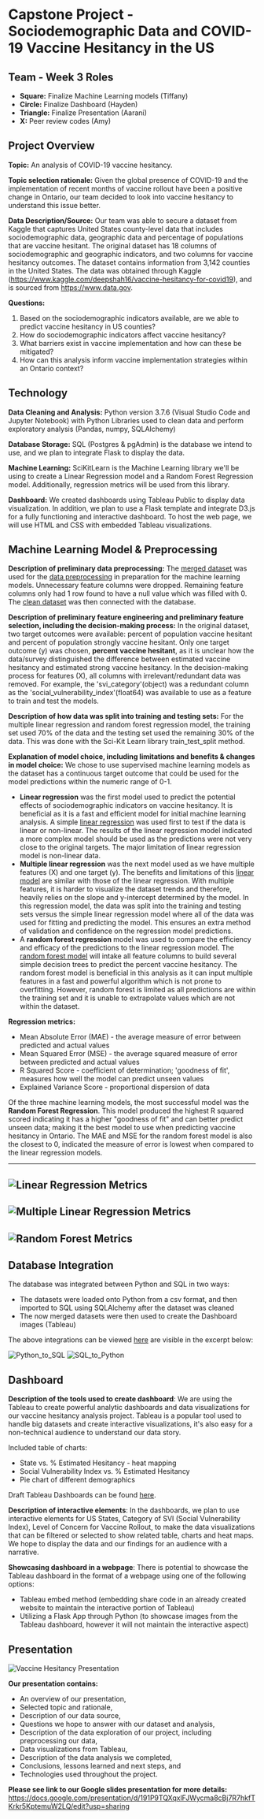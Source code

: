 # Capstone Project - Sociodemographic Data and COVID-19 Vaccine Hesitancy in the US

## Team - Week 3 Roles
* **Square:** Finalize Machine Learning models (Tiffany)
* **Circle:** Finalize Dashboard (Hayden)
* **Triangle:** Finalize Presentation (Aarani)
* **X:** Peer review codes (Amy)

## Project Overview
**Topic:** An analysis of COVID-19 vaccine hesitancy.

**Topic selection rationale:** Given the global presence of COVID-19 and the implementation of recent months of vaccine rollout have been a positive change in Ontario, our team decided to look into vaccine hesitancy to understand this issue better.

**Data Description/Source:** Our team was able to secure a dataset from Kaggle that captures United States county-level data that includes sociodemographic data, geographic data and percentage of populations that are vaccine hesitant. The original dataset has 18 columns of sociodemographic and geographic indicators, and two columns for vaccine hesitancy outcomes. The dataset contains information from 3,142 counties in the United States. The data was obtained through Kaggle (https://www.kaggle.com/deepshah16/vaccine-hesitancy-for-covid19), and is sourced from https://www.data.gov.

**Questions:**
1. Based on the sociodemographic indicators available, are we able to predict vaccine hesitancy in US counties?
2. How do sociodemographic indicators affect vaccine hesitancy?
3. What barriers exist in vaccine implementation and how can these be mitigated?
4. How can this analysis inform vaccine implementation strategies within an Ontario context?

## Technology
**Data Cleaning and Analysis:** Python version 3.7.6 (Visual Studio Code and Jupyter Notebook) with Python Libraries used to clean data and perform exploratory analysis (Pandas, numpy, SQLAlchemy)

**Database Storage:** SQL (Postgres & pgAdmin) is the database we intend to use, and we plan to integrate Flask to display the data.

**Machine Learning:** SciKitLearn is the Machine Learning library we'll be using to create a Linear Regression model and a Random Forest Regression model. Additionally, regression metrics will be used from this library.

**Dashboard:** We created dashboards using Tableau Public to display data visualization. In addition, we plan to use a Flask template and integrate D3.js for a fully functioning and interactive dashboard. To host the web page, we will use HTML and CSS with embedded Tableau visualizations.

## Machine Learning Model & Preprocessing 
**Description of preliminary data preprocessing:** The [merged dataset](Resources/merged_Vaccine_Hesitancy.csv) was used for the [data preprocessing](preprocessing_dataset.ipynb) in preparation for the machine learning models. Unnecessary feature columns were dropped. Remaining feature columns only had 1 row found to have a null value which was filled with 0. The [clean dataset](Resources/vaccine_hesitancy_clean.csv) was then connected with the database. 

**Description of preliminary feature engineering and preliminary feature selection, including the decision-making process:** In the original dataset, two target outcomes were available: percent of population vaccine hesitant and percent of population strongly vaccine hesitant. Only one target outcome (y) was chosen, **percent vaccine hesitant**, as it is unclear how the data/survey distinguished the difference between estimated vaccine hesitancy and estimated strong vaccine hesitancy. In the decision-making process for features (X), all columns with irrelevant/redundant data was removed. For example, the 'svi_category'(object) was a redundant column as the 'social_vulnerability_index'(float64) was available to use as a feature to train and test the models. 

**Description of how data was split into training and testing sets:** For the multiple linear regression and random forest regression model, the training set used 70% of the data and the testing set used the remaining 30% of the data. This was done with the Sci-Kit Learn library train_test_split method. 

**Explanation of model choice, including limitations and benefits & changes in model choice:** We chose to use supervised machine learning models as the dataset has a continuous target outcome that could be used for the model predictions within the numeric range of 0-1. 
* **Linear regression** was the first model used to predict the potential effects of sociodemographic indicators on vaccine hesitancy. It is beneficial as it is a fast and efficient model for initial machine learning analysis. A simple [linear regression](linear_regression.ipynb) was used first to test if the data is linear or non-linear. The results of the linear regression model indicated a more complex model should be used as the predictions were not very close to the original targets. The major limitation of linear regression model is non-linear data. 
* **Multiple linear regression** was the next model used as we have multiple features (X) and one target (y). The benefits and limitations of this [linear model](multiple_linear_regression.ipynb) are similar with those of the linear regression. With multiple features, it is harder to visualize the dataset trends and therefore, heavily relies on the slope and y-intercept determined by the model. In this regression model, the data was split into the training and testing sets versus the simple linear regression model where all of the data was used for fitting and predicting the model. This ensures an extra method of validation and confidence on the regression model predictions.
* A **random forest regression** model was used to compare the efficiency and efficacy of the predictions to the linear regression model. The [random forest model](random_forest_regression.ipynb) will intake all feature columns to build several simple decision trees to predict the percent vaccine hesitancy. The random forest model is beneficial in this analysis as it can input multiple features in a fast and powerful algorithm which is not prone to overfitting. However, random forest is limited as all predictions are within the training set and it is unable to extrapolate values which are not within the dataset.

**Regression metrics:** 
* Mean Absolute Error (MAE) - the average measure of error between predicted and actual values 
* Mean Squared Error (MSE) - the average squared measure of error between predicted and actual values 
* R Squared Score - coefficient of determination; 'goodness of fit', measures how well the model can predict unseen values
* Explained Variance Score - proportional dispersion of data

Of the three machine learning models, the most successful model was the **Random Forest Regression**. This model produced the highest R squared scored indicating it has a higher "goodness of fit" and can better predict unseen data; making it the best model to use when predicting vaccine hesitancy in Ontario. The MAE and MSE for the random forest model is also the closest to 0, indicated the measure of error is lowest when compared to the linear regression models. 

-------------------------------------------------------------------------
![Linear Regression Metrics](Resources/linear_regression_metrics.png)
-------------------------------------------------------------------------
![Multiple Linear Regression Metrics](Resources/multiple_regression_metrics.png)
-------------------------------------------------------------------------
![Random Forest Metrics](Resources/random_forest_metrics.png)
-------------------------------------------------------------------------

## Database Integration

The database was integrated between Python and SQL in two ways:

* The datasets were loaded onto Python from a csv format, and then imported to SQL using SQLAlchemy after the dataset was cleaned
* The now merged datasets were then used to create the Dashboard images (Tableau)

The above integrations can be viewed [here](preprocessing_dataset.ipynb) are visible in the excerpt below:

![Python_to_SQL](/Resources/Python_to_SQL.jpeg)
![SQL_to_Python](/Resources/SQL_to_Python.jpeg)

## Dashboard
**Description of the tools used to create dashboard**:
We are using the Tableau to create powerful analytic dashboards and data visualizations for our vaccine hesitancy analysis project. Tableau is a popular tool used to handle big datasets and create interactive visualizations, it's also easy for a non-technical audience to understand our data story.

Included table of charts:
* State vs. % Estimated Hesitancy - heat mapping
* Social Vulnerability Index vs. % Estimated Hesitancy 
* Pie chart of different demographics

Draft Tableau Dashboards can be found [here](Vaccine_Hesitancy_Project.twbx).

**Description of interactive elements**:
In the dashboards, we plan to use interactive elements for US States, Category of SVI (Social Vulnerability Index), Level of Concern for Vaccine Rollout, to make the data visualizations that can be filtered or selected to show related table, charts and heat maps. We hope to display the data and our findings for an audience with a narrative.

**Showcasing dashboard in a webpage**:
There is potential to showcase the Tableau dashboard in the format of a webpage using one of the following options:
* Tableau embed method (embedding share code in an already created website to maintain the interactive portion of Tableau)
* Utilizing a Flask App through Python (to showcase images from the Tableau dashboard, however it will not maintain the interactive aspect)

## Presentation
![Vaccine Hesitancy Presentation](Resources/Vaccine%20Hesitancy%20Presentation.png)

**Our presentation contains:**
* An overview of our presentation, 
* Selected topic and rationale,
* Description of our data source,
* Questions we hope to answer with our dataset and analysis,
* Description of the data exploration of our project, including preprocessing our data,
* Data visualizations from Tableau, 
* Description of the data analysis we completed,
* Conclusions, lessons learned and next steps, and
* Technologies used throughout the project.

**Please see link to our Google slides presentation for more details:** https://docs.google.com/presentation/d/191P9TQXqxlFJWycma8cBj7R7hkfTKrkr5KptemuW2LQ/edit?usp=sharing
